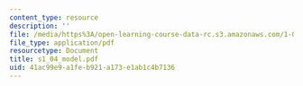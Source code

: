 ```yaml
---
content_type: resource
description: ''
file: /media/https%3A/open-learning-course-data-rc.s3.amazonaws.com/1-051-structural-engineering-design-fall-2003/41ac99e9a1feb921a173e1ab1c4b7136_s1_04_model.pdf
file_type: application/pdf
resourcetype: Document
title: s1_04_model.pdf
uid: 41ac99e9-a1fe-b921-a173-e1ab1c4b7136
---
```

